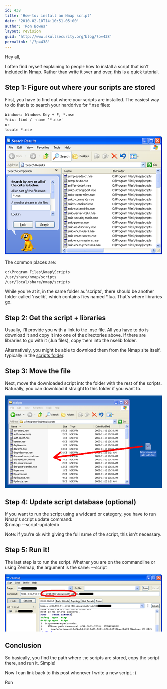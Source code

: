 ```yaml
---
id: 438
title: 'How-to: install an Nmap script'
date: '2010-02-10T14:10:51-05:00'
author: 'Ron Bowes'
layout: revision
guid: 'http://www.skullsecurity.org/blog/?p=438'
permalink: '/?p=438'
---
```


Hey all,

I often find myself explaining to people how to install a script that isn't included in Nmap. Rather than write it over and over, this is a quick tutorial.

## Step 1: Figure out where your scripts are stored

First, you have to find out where your scripts are installed. The easiest way to do that is to search your harddrive for \*.nse files:

```
Windows: Windows Key + F, *.nse
*nix: find / -name '*.nse'
or
locate *.nse
```

![](/blogdata/installing-scripts-1.png)

The common places are:

```
c:\Program Files\Nmap\Scripts
/usr/share/nmap/scripts
/usr/local/share/nmap/scripts
```

While you're at it, in the same folder as 'scripts', there should be another folder called 'nselib', which contains files named \*.lua. That's where libraries go.

## Step 2: Get the script + libraries

Usually, I'll provide you with a link to the .nse file. All you have to do is download it and copy it into one of the directories above. If there are libraries to go with it (.lua files), copy them into the nselib folder.

Alternatively, you might be able to download them from the Nmap site itself, typically in the [scripts folder](http://nmap.org/svn/scripts/).

## Step 3: Move the file

Next, move the downloaded script into the folder with the rest of the scripts. Naturally, you can download it straight to this folder if you want to.

![](/blogdata/installing-scripts-2.png)

## Step 4: Update script database (optional)

If you want to run the script using a wildcard or category, you have to run Nmap's script update command:  
$ nmap --script-updatedb

Note: if you're ok with giving the full name of the script, this isn't necessary.

## Step 5: Run it!

The last step is to run the script. Whether you are on the commandline or using Zenmap, the argument is the same: --script <scriptname>

![](/blogdata/installing-scripts-3.png)

## Conclusion

So basically, you find the path where the scripts are stored, copy the script there, and run it. Simple!

Now I can link back to this post whenever I write a new script. :)

Ron